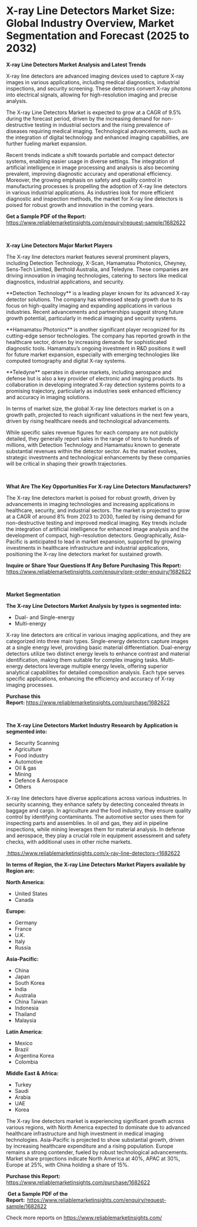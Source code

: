<p><h1>X-ray Line Detectors Market Size: Global Industry Overview, Market Segmentation and Forecast (2025 to 2032)</h1></p><p><strong>X-ray Line Detectors Market Analysis and Latest Trends</strong></p>
<p><p>X-ray line detectors are advanced imaging devices used to capture X-ray images in various applications, including medical diagnostics, industrial inspections, and security screening. These detectors convert X-ray photons into electrical signals, allowing for high-resolution imaging and precise analysis.</p><p>The X-ray Line Detectors Market is expected to grow at a CAGR of 9.5% during the forecast period, driven by the increasing demand for non-destructive testing in industrial sectors and the rising prevalence of diseases requiring medical imaging. Technological advancements, such as the integration of digital technology and enhanced imaging capabilities, are further fueling market expansion. </p><p>Recent trends indicate a shift towards portable and compact detector systems, enabling easier usage in diverse settings. The integration of artificial intelligence in image processing and analysis is also becoming prevalent, improving diagnostic accuracy and operational efficiency. Moreover, the growing emphasis on safety and quality control in manufacturing processes is propelling the adoption of X-ray line detectors in various industrial applications. As industries look for more efficient diagnostic and inspection methods, the market for X-ray line detectors is poised for robust growth and innovation in the coming years.</p></p>
<p><strong>Get a Sample PDF of the Report:&nbsp;</strong> <a href="https://www.reliablemarketinsights.com/enquiry/request-sample/1682622?utm_campaign=3040&utm_medium=2&utm_source=Github&utm_content=ia&utm_term=26032025&utm_id=x-ray-line-detectors">https://www.reliablemarketinsights.com/enquiry/request-sample/1682622</a></p>
<p>&nbsp;</p>
<p><strong>X-ray Line Detectors Major Market Players</strong></p>
<p><p>The X-ray line detectors market features several prominent players, including Detection Technology, X-Scan, Hamamatsu Photonics, Cheyney, Sens-Tech Limited, Berthold Australia, and Teledyne. These companies are driving innovation in imaging technologies, catering to sectors like medical diagnostics, industrial applications, and security.</p><p>**Detection Technology** is a leading player known for its advanced X-ray detector solutions. The company has witnessed steady growth due to its focus on high-quality imaging and expanding applications in various industries. Recent advancements and partnerships suggest strong future growth potential, particularly in medical imaging and security systems.</p><p>**Hamamatsu Photonics** is another significant player recognized for its cutting-edge sensor technologies. The company has reported growth in the healthcare sector, driven by increasing demands for sophisticated diagnostic tools. Hamamatsu’s ongoing investment in R&D positions it well for future market expansion, especially with emerging technologies like computed tomography and digital X-ray systems.</p><p>**Teledyne** operates in diverse markets, including aerospace and defense but is also a key provider of electronic and imaging products. Its collaboration in developing integrated X-ray detection systems points to a promising trajectory, particularly as industries seek enhanced efficiency and accuracy in imaging solutions.</p><p>In terms of market size, the global X-ray line detectors market is on a growth path, projected to reach significant valuations in the next few years, driven by rising healthcare needs and technological advancements. </p><p>While specific sales revenue figures for each company are not publicly detailed, they generally report sales in the range of tens to hundreds of millions, with Detection Technology and Hamamatsu known to generate substantial revenues within the detector sector. As the market evolves, strategic investments and technological enhancements by these companies will be critical in shaping their growth trajectories.</p></p>
<p>&nbsp;</p>
<p><strong>What Are The Key Opportunities For X-ray Line Detectors Manufacturers?</strong></p>
<p><p>The X-ray line detectors market is poised for robust growth, driven by advancements in imaging technologies and increasing applications in healthcare, security, and industrial sectors. The market is projected to grow at a CAGR of around 8% from 2023 to 2030, fueled by rising demand for non-destructive testing and improved medical imaging. Key trends include the integration of artificial intelligence for enhanced image analysis and the development of compact, high-resolution detectors. Geographically, Asia-Pacific is anticipated to lead in market expansion, supported by growing investments in healthcare infrastructure and industrial applications, positioning the X-ray line detectors market for sustained growth.</p></p>
<p><strong>Inquire or Share Your Questions If Any Before Purchasing This Report:</strong> <a href="https://www.reliablemarketinsights.com/enquiry/pre-order-enquiry/1682622?utm_campaign=3040&utm_medium=2&utm_source=Github&utm_content=ia&utm_term=26032025&utm_id=x-ray-line-detectors">https://www.reliablemarketinsights.com/enquiry/pre-order-enquiry/1682622</a></p>
<p>&nbsp;</p>
<p><strong>Market Segmentation</strong></p>
<p><strong>The X-ray Line Detectors Market Analysis by types is segmented into:</strong></p>
<p><ul><li>Dual- and Single-energy</li><li>Multi-energy</li></ul></p>
<p><p>X-ray line detectors are critical in various imaging applications, and they are categorized into three main types. Single-energy detectors capture images at a single energy level, providing basic material differentiation. Dual-energy detectors utilize two distinct energy levels to enhance contrast and material identification, making them suitable for complex imaging tasks. Multi-energy detectors leverage multiple energy levels, offering superior analytical capabilities for detailed composition analysis. Each type serves specific applications, enhancing the efficiency and accuracy of X-ray imaging processes.</p></p>
<p><strong>Purchase this Report:&nbsp;</strong><a href="https://www.reliablemarketinsights.com/purchase/1682622?utm_campaign=3040&utm_medium=2&utm_source=Github&utm_content=ia&utm_term=26032025&utm_id=x-ray-line-detectors">https://www.reliablemarketinsights.com/purchase/1682622</a></p>
<p>&nbsp;</p>
<p><strong>The X-ray Line Detectors Market Industry Research by Application is segmented into:</strong></p>
<p><ul><li>Security Scanning</li><li>Agriculture</li><li>Food industry</li><li>Automotive</li><li>Oil & gas</li><li>Mining</li><li>Defence & Aerospace</li><li>Others</li></ul></p>
<p><p>X-ray line detectors have diverse applications across various industries. In security scanning, they enhance safety by detecting concealed threats in baggage and cargo. In agriculture and the food industry, they ensure quality control by identifying contaminants. The automotive sector uses them for inspecting parts and assemblies. In oil and gas, they aid in pipeline inspections, while mining leverages them for material analysis. In defense and aerospace, they play a crucial role in equipment assessment and safety checks, with additional uses in other niche markets.</p></p>
<p><a href="https://www.reliablemarketinsights.com/x-ray-line-detectors-r1682622?utm_campaign=3040&utm_medium=2&utm_source=Github&utm_content=ia&utm_term=26032025&utm_id=x-ray-line-detectors">&nbsp;https://www.reliablemarketinsights.com/x-ray-line-detectors-r1682622</a></p>
<p><strong>In terms of Region, the X-ray Line Detectors Market Players available by Region are:</strong></p>
<p>
    <p> <strong> North America: </strong>
        <ul>
            <li>United States</li>
            <li>Canada</li>
        </ul>
        </p> 
    <p> <strong> Europe: </strong>
        <ul>
            <li>Germany</li>
            <li>France</li>
            <li>U.K.</li>
            <li>Italy</li>
            <li>Russia</li>
        </ul>
        </p> 
    <p> <strong> Asia-Pacific: </strong>
        <ul>
            <li>China</li>
            <li>Japan</li>
            <li>South Korea</li>
            <li>India</li>
            <li>Australia</li>
            <li>China Taiwan</li>
            <li>Indonesia</li>
            <li>Thailand</li>
            <li>Malaysia</li>
        </ul>
        </p> 
    <p> <strong> Latin America: </strong>
        <ul>
            <li>Mexico</li>
            <li>Brazil</li>
            <li>Argentina Korea</li>
            <li>Colombia</li>
        </ul>
        </p> 
    <p> <strong> Middle East & Africa: </strong>
        <ul>
            <li>Turkey</li>
            <li>Saudi</li>
            <li>Arabia</li>
            <li>UAE</li>
            <li>Korea</li>
        </ul>
    </p>
    </p>
<p><p>The X-ray line detectors market is experiencing significant growth across various regions, with North America expected to dominate due to advanced healthcare infrastructure and high investment in medical imaging technologies. Asia-Pacific is projected to show substantial growth, driven by increasing healthcare expenditure and a rising population. Europe remains a strong contender, fueled by robust technological advancements. Market share projections indicate North America at 40%, APAC at 30%, Europe at 25%, with China holding a share of 15%.</p></p>
<p><strong>Purchase this Report: </strong><a href="https://www.reliablemarketinsights.com/purchase/1682622?utm_campaign=3040&utm_medium=2&utm_source=Github&utm_content=ia&utm_term=26032025&utm_id=x-ray-line-detectors">https://www.reliablemarketinsights.com/purchase/1682622</a></p>
<p>&nbsp;<strong>Get a Sample PDF of the Report:&nbsp;&nbsp;</strong><a href="https://www.reliablemarketinsights.com/enquiry/request-sample/1682622?utm_campaign=3040&utm_medium=2&utm_source=Github&utm_content=ia&utm_term=26032025&utm_id=x-ray-line-detectors">https://www.reliablemarketinsights.com/enquiry/request-sample/1682622</a></p>
<p><strong></strong></p>
<p>Check more reports on <a href="https://www.reliablemarketinsights.com/?utm_campaign=3040&utm_medium=2&utm_source=Github&utm_content=ia&utm_term=26032025&utm_id=x-ray-line-detectors">https://www.reliablemarketinsights.com/</a></p>